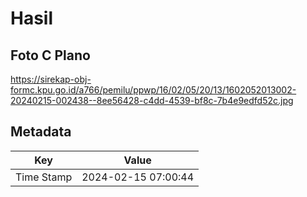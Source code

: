 # Hasil

## Foto C Plano

https://sirekap-obj-formc.kpu.go.id/a766/pemilu/ppwp/16/02/05/20/13/1602052013002-20240215-002438--8ee56428-c4dd-4539-bf8c-7b4e9edfd52c.jpg


## Metadata

| Key        | Value               |
| ---------- | ------------------- |
| Time Stamp | 2024-02-15 07:00:44 |



